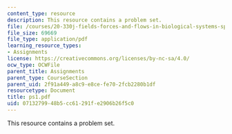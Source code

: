 ```yaml
---
content_type: resource
description: This resource contains a problem set.
file: /courses/20-330j-fields-forces-and-flows-in-biological-systems-spring-2007/0713279948b5cc61291fe2906b26f5c0_ps1.pdf
file_size: 69669
file_type: application/pdf
learning_resource_types:
- Assignments
license: https://creativecommons.org/licenses/by-nc-sa/4.0/
ocw_type: OCWFile
parent_title: Assignments
parent_type: CourseSection
parent_uid: 2f91a449-a8c9-e8ce-fe70-2fcb2280b1df
resourcetype: Document
title: ps1.pdf
uid: 07132799-48b5-cc61-291f-e2906b26f5c0
---
```

This resource contains a problem set.